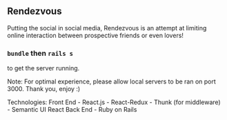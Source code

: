 ## Rendezvous

Putting the social in social media, Rendezvous is an attempt at limiting online interaction between prospective friends or even lovers!

### `bundle` then `rails s` 
to get the server running.

Note: For optimal experience, please allow local servers to be ran on port 3000. Thank you, enjoy :)

Technologies:
  Front End
	- React.js
	- React-Redux
	- Thunk (for middleware)
	- Semantic UI React
  Back End
  	- Ruby on Rails
